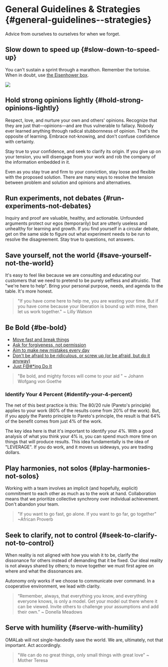 # General Guidelines & Strategies {#general-guidelines--strategies}

Advice from ourselves to ourselves for when we forget.

## Slow down to speed up {#slow-down-to-speed-up}

You can't sustain a sprint through a marathon. Remember the tortoise. When in doubt, use [the Eisenhower box](http://jamesclear.com/eisenhower-box).

![](https://omalab.gitbooks.io/omalab-guide/content/assets/eisenhower-box.jpg)

## Hold strong opinions lightly {#hold-strong-opinions-lightly}

Respect, love, and nurture your own and others' opinions. Recognize that they are just that—opinions—and are thus vulnerable to fallacy. Nobody ever learned anything through radical stubbornness of opinion. That's the opposite of learning. Embrace not-knowing, and don't confuse confidence with certainty.

Stay true to your confidence, and seek to clarify its origin. If you give up on your tension, you will disengage from your work and rob the company of the information embedded in it.

Even as you stay true and firm to your conviction, stay loose and flexible with the proposed solution. There are many ways to resolve the tension between problem and solution and opinions and alternatives.

## Run experiments, not debates {#run-experiments-not-debates}

Inquiry and proof are valuable, healthy, and actionable. Unfounded arguments protect our egos \(temporarily\) but are utterly useless and unhealthy for learning and growth. If you find yourself in a circular debate, get on the same side to figure out what experiment needs to be run to resolve the disagreement. Stay true to questions, not answers.

## Save yourself, not the world {#save-yourself-not-the-world}

It's easy to feel like because we are consulting and educating our customers that we need to pretend to be purely selfless and altruistic. That "we're here to help". Bring your personal purpose, needs, and agenda to the table. It's more honest.

> "If you have come here to help me, you are wasting your time. But if you have come because your liberation is bound up with mine, then let us work together." ~ Lilly Watson

## Be Bold {#be-bold}

* [Move fast and break things](http://startupquote.com/post/1624569753)
* [Ask for forgiveness, not permission](http://www.bothsidesofthetable.com/2010/06/15/its-better-to-beg-for-forgiveness-than-to-ask-for-permission/)
* [Aim to make new mistakes every day](https://www.google.com/search?q=make+mistakes+quotes&espv=2&biw=1280&bih=657&tbm=isch&tbo=u&source=univ&sa=X&ved=0ahUKEwiKid--57jJAhVL5WMKHdwJDkkQsAQIGw)
* [Don't be afraid to be ridiculous, or screw up \(or be afraid, but do it anyway\)](https://www.ted.com/talks/ken_robinson_says_schools_kill_creativity?language=en)
* [Just F@\#\*ing Do It](http://www.bothsidesofthetable.com/2009/11/19/what-makes-an-entrepreneur-four-lettersjfdi/)

> "Be bold, and mighty forces will come to your aid " ~ Johann Wofgang von Goethe

### Identify Your 4 Percent {#identify-your-4-percent}

The net of this best practice is this: The 80/20 rule \(Pareto's principle\) applies to your work \(80% of the results come from 20% of the work\). But, if you apply the Pareto principle to Pareto's principle, the result is that 64% of the benefit comes from just 4% of the work.

The key idea here is that it's important to identify your 4%. With a good analysis of what you think your 4% is, you can spend much more time on things that will produce results. This idea fundamentally is the idea of "LEVERAGE". If you do work, and it moves us sideways, you are trading dollars.

## Play harmonies, not solos {#play-harmonies-not-solos}

Working with a team involves an implicit \(and hopefully, explicit\) commitment to each other as much as to the work at hand. Collaboration means that we prioritize collective synchrony over individual achievement. Don't abandon your team.

> "If you want to go fast, go alone. If you want to go far, go together" ~African Proverb

## Seek to clarify, not to control {#seek-to-clarify-not-to-control}

When reality is not aligned with how you wish it to be, clarify the dissonance for others instead of demanding that it be fixed. Our ideal reality is not always shared by others; to move together we must first agree on where and what the dissonances are.

Autonomy only works if we choose to communicate over command. In a cooperative environment, we lead with clarity.

> “Remember, always, that everything you know, and everything everyone knows, is only a model. Get your model out there where it can be viewed. Invite others to challenge your assumptions and add their own.” ~ Donella Meadows

## Serve with humility {#serve-with-humility}

OMALab will not single-handedly save the world. We are, ultimately, not that important. Act accordingly.

> "We can do no great things, only small things with great love" ~ Mother Teresa



